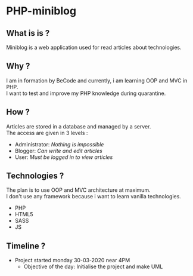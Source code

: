 # PHP-miniblog

## What is is ?
Miniblog is a web application used for read articles about technologies. 

## Why ?
I am in formation by BeCode and currently, i am learning OOP and MVC in PHP.  
I want to test and improve my PHP knowledge during quarantine.

## How ?
Articles are stored in a database and managed by a server.  
The access are given in 3 levels :  
* Administrator: *Nothing is impossible*
* Blogger: *Can write and edit articles*
* User: *Must be logged in to view articles*

## Technologies ?
The plan is to use OOP and MVC architecture at maximum.  
I don't use any framework because i want to learn vanilla technologies.
* PHP
* HTML5
* SASS
* JS

## Timeline ?
* Project started monday 30-03-2020 near 4PM
  * Objective of the day: Initialise the project and make UML